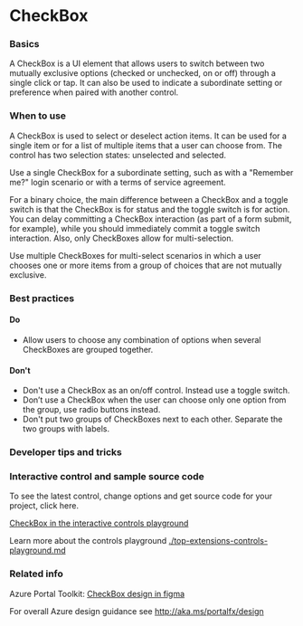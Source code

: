 ﻿# CheckBox

 
<a name="basics"></a>
### Basics
A CheckBox is a UI element that allows users to switch between two mutually exclusive options (checked or unchecked, on or off) through a single click or tap. It can also be used to indicate a subordinate setting or preference when paired with another control.



<!-- TODO get an IMAGE to embed here -->

<!-- TODO get an SAMPLE CODE to embed here -->

 
<a name="when-to-use"></a>
### When to use
A CheckBox is used to select or deselect action items. It can be used for a single item or for a list of multiple items that a user can choose from. The control has two selection states: unselected and selected.

Use a single CheckBox for a subordinate setting, such as with a "Remember me?" login scenario or with a terms of service agreement.

For a binary choice, the main difference between a CheckBox and a toggle switch is that the CheckBox is for status and the toggle switch is for action. You can delay committing a CheckBox interaction (as part of a form submit, for example), while you should immediately commit a toggle switch interaction. Also, only CheckBoxes allow for multi-selection.

Use multiple CheckBoxes for multi-select scenarios in which a user chooses one or more items from a group of choices that are not mutually exclusive.


 
<a name="best-practices"></a>
### Best practices

<a name="best-practices-do"></a>
#### Do

* Allow users to choose any combination of options when several CheckBoxes are grouped together.

<a name="best-practices-don-t"></a>
#### Don&#39;t

* Don't use a CheckBox as an on/off control. Instead use a toggle switch.
* Don’t use a CheckBox when the user can choose only one option from the group, use radio buttons instead.
* Don't put two groups of CheckBoxes next to each other. Separate the two groups with labels.



 
<a name="developer-tips-and-tricks"></a>
### Developer tips and tricks



<a name="interactive-control-and-sample-source-code"></a>
### Interactive control and sample source code
To see the latest control, change options and get source code for your project, click here.

<a href="https://ms.portal.azure.com/?Microsoft_Azure_Playground=true#blade/Microsoft_Azure_Playground/ControlsIndexBlade/CheckBoxPlayground" target="_blank">CheckBox in the interactive controls playground</a>

Learn more about the controls playground [./top-extensions-controls-playground.md](./top-extensions-controls-playground.md)

 
<a name="related-info"></a>
### Related info

Azure Portal Toolkit: <a href="https://www.figma.com/file/Bwn8rmUOYtnPRwA3JoQTBn/Azure-Portal-Toolkit?node-id=3023%3A49" target="_blank">CheckBox design in figma</a>

For overall Azure design guidance see http://aka.ms/portalfx/design


